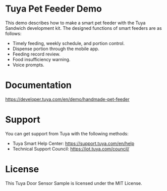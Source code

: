 # Tuya Pet Feeder Demo
This demo describes how to make a smart pet feeder with the Tuya Sandwich development kit. The designed functions of smart feeders are as follows:

- Timely feeding, weekly schedule, and portion control.
- Dispense portion through the mobile app.
- Feeding record review.
- Food insufficiency warning.
- Voice prompts.


# Documentation
https://developer.tuya.com/en/demo/handmade-pet-feeder
# Support
You can get support from Tuya with the following methods:

- Tuya Smart Help Center: https://support.tuya.com/en/help
- Technical Support Council: https://iot.tuya.com/council/ 

# License
This Tuya Door Sensor Sample is licensed under the MIT License.
